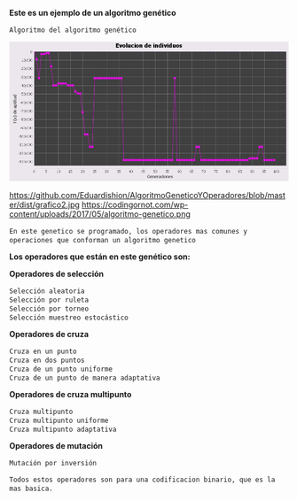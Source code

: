 **Este es un ejemplo de un algoritmo genético**
```
Algoritmo del algoritmo genético 
```


![Algortimo en ejecucion](https://github.com/Eduardishion/AlgoritmoGeneticoYOperadores/blob/master/dist/grafico2.jpg)

https://github.com/Eduardishion/AlgoritmoGeneticoYOperadores/blob/master/dist/grafico2.jpg
https://codingornot.com/wp-content/uploads/2017/05/algoritmo-genetico.png 

```
En este genetico se programado, los operadores mas comunes y operaciones que conforman un algoritmo genetico 
```

**Los operadores que están en este genético son:**

**Operadores de selección**
```
Selección aleatoria
Selección por ruleta
Selección por torneo
Selección muestreo estocástico
```

**Operadores de cruza**
```
Cruza en un punto 
Cruza en dos puntos
Cruza de un punto uniforme
Cruza de un punto de manera adaptativa
```

**Operadores de cruza multipunto**
```
Cruza multipunto
Cruza multipunto uniforme
Cruza multipunto adaptativa
```

**Operadores de mutación**
```
Mutación por inversión
```

```
Todos estos operadores son para una codificacion binario, que es la mas basica.
```
